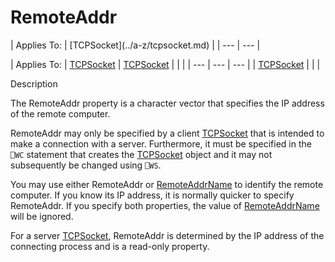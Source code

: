 




<h1 class="heading"><span class="name">RemoteAddr</span></h1>
| Applies To: | [TCPSocket](../a-z/tcpsocket.md) |
| --- | ---  |

| Applies To: | [TCPSocket](../a-z/tcpsocket.md) | [TCPSocket](../a-z/tcpsocket.md) |  |  |
| --- | --- | ---  |
| [TCPSocket](../a-z/tcpsocket.md) |  |  |


Description


The RemoteAddr property is a character vector that specifies the IP address of the remote computer.


RemoteAddr may only be specified by a client [TCPSocket](../a-z/tcpsocket.md) that is intended to make a connection with a server. Furthermore, it must be specified in the `⎕WC` statement that creates the [TCPSocket](../a-z/tcpsocket.md) object and it may not subsequently be changed using `⎕WS`.


You may use either RemoteAddr or [RemoteAddrName](../a-z/remoteaddrname.md) to identify the remote computer. If you know its IP address, it is normally quicker to specify RemoteAddr. If you specify both properties, the value of [RemoteAddrName](../a-z/remoteaddrname.md) will be ignored.


For a server [TCPSocket](../a-z/tcpsocket.md), RemoteAddr is determined by the IP address of the connecting process and is a read-only property.




